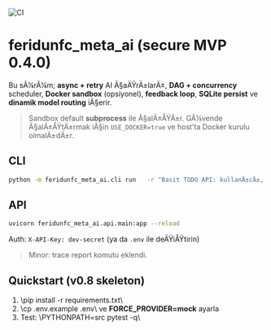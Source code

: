 ﻿![CI](https://github.com/feridunfc/PythonProject_XX/actions/workflows/ci.yml/badge.svg?branch=main)

# feridunfc_meta_ai (secure MVP 0.4.0)

Bu sÃ¼rÃ¼m; **async + retry** AI Ã§aÄŸrÄ±larÄ±, **DAG + concurrency** scheduler,
**Docker sandbox** (opsiyonel), **feedback loop**, **SQLite persist** ve
**dinamik model routing** iÃ§erir.

> Sandbox default **subprocess** ile Ã§alÄ±ÅŸÄ±r. GÃ¼vende Ã§alÄ±ÅŸtÄ±rmak iÃ§in `USE_DOCKER=true`
> ve host'ta Docker kurulu olmalÄ±dÄ±r.

## CLI
```bash
python -m feridunfc_meta_ai.cli run   -r "Basit TODO API: kullanÄ±cÄ±, gÃ¶rev ekle/listele"   --workdir ./workdir   --max-retries 2   -o ./out
```

## API
```bash
uvicorn feridunfc_meta_ai.api.main:app --reload
```

Auth: `X-API-Key: dev-secret` (ya da `.env` ile deÄŸiÅŸtirin)


> Minor: trace report komutu eklendi.
## Quickstart (v0.8 skeleton)

1. \pip install -r requirements.txt\
2. \cp .env.example .env\ ve **FORCE_PROVIDER=mock** ayarla
3. Test: \PYTHONPATH=src pytest -q\

